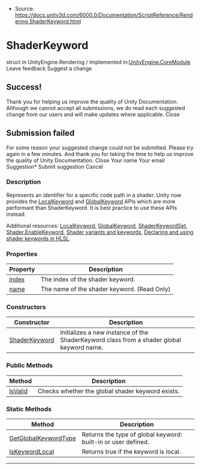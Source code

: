 * Source: https://docs.unity3d.com/6000.0/Documentation/ScriptReference/Rendering.ShaderKeyword.html

# ShaderKeyword
struct in UnityEngine.Rendering
/
Implemented in:[UnityEngine.CoreModule](https://docs.unity3d.com/6000.0/Documentation/ScriptReference/UnityEngine.CoreModule.html)
Leave feedback
Suggest a change
## Success!
Thank you for helping us improve the quality of Unity Documentation. Although we cannot accept all submissions, we do read each suggested change from our users and will make updates where applicable.
Close
## Submission failed
For some reason your suggested change could not be submitted. Please <a>try again</a> in a few minutes. And thank you for taking the time to help us improve the quality of Unity Documentation.
Close
Your name Your email Suggestion* Submit suggestion
Cancel
### Description
Represents an identifier for a specific code path in a shader.
Unity now provides the [LocalKeyword](https://docs.unity3d.com/6000.0/Documentation/ScriptReference/Rendering.LocalKeyword.html) and [GlobalKeyword](https://docs.unity3d.com/6000.0/Documentation/ScriptReference/Rendering.GlobalKeyword.html) APIs which are more performant than ShaderKeyword. It is best practice to use these APIs instead.  
  
Additional resources: [LocalKeyword](https://docs.unity3d.com/6000.0/Documentation/ScriptReference/Rendering.LocalKeyword.html), [GlobalKeyword](https://docs.unity3d.com/6000.0/Documentation/ScriptReference/Rendering.GlobalKeyword.html), [ShaderKeywordSet](https://docs.unity3d.com/6000.0/Documentation/ScriptReference/Rendering.ShaderKeywordSet.html), [Shader.EnableKeyword](https://docs.unity3d.com/6000.0/Documentation/ScriptReference/Shader.EnableKeyword.html), [Shader variants and keywords](https://docs.unity3d.com/6000.0/Documentation/Manual/shader-variants-and-keywords.html), [Declaring and using shader keywords in HLSL](https://docs.unity3d.com/6000.0/Documentation/Manual/SL-MultipleProgramVariants.html).
### Properties
Property | Description  
---|---  
[index](https://docs.unity3d.com/6000.0/Documentation/ScriptReference/Rendering.ShaderKeyword-index.html) | The index of the shader keyword.  
[name](https://docs.unity3d.com/6000.0/Documentation/ScriptReference/Rendering.ShaderKeyword-name.html) | The name of the shader keyword. (Read Only)  
### Constructors
Constructor | Description  
---|---  
[ShaderKeyword](https://docs.unity3d.com/6000.0/Documentation/ScriptReference/Rendering.ShaderKeyword-ctor.html) | Initializes a new instance of the ShaderKeyword class from a shader global keyword name.  
### Public Methods
Method | Description  
---|---  
[IsValid](https://docs.unity3d.com/6000.0/Documentation/ScriptReference/Rendering.ShaderKeyword.IsValid.html) | Checks whether the global shader keyword exists.  
### Static Methods
Method | Description  
---|---  
[GetGlobalKeywordType](https://docs.unity3d.com/6000.0/Documentation/ScriptReference/Rendering.ShaderKeyword.GetGlobalKeywordType.html) | Returns the type of global keyword: built-in or user defined.  
[IsKeywordLocal](https://docs.unity3d.com/6000.0/Documentation/ScriptReference/Rendering.ShaderKeyword.IsKeywordLocal.html) | Returns true if the keyword is local.  
* * *
